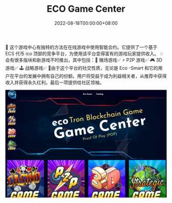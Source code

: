 ﻿---
title: "ECO Game Center"
description: "在线游戏中的 ECO 游戏中心 Tron 区块链游戏智能合约。"
date: 2022-08-18T00:00:00+08:00
lastmod: 2022-08-18T00:00:00+08:00
draft: false
authors: ["boogArno"]
featuredImage: "eco-game-center.png"
tags: ["Gambling","ECO Game Center"]
categories: ["nfts"]
nfts: ["Gambling"]
blockchain: "TRON"
website: "https://ecogamecenter.com"
twitter: "https://twitter.com/EcoSmartECS"
discord: "https://discord.gg/gntNAA"
telegram: "https://t.me/EcoSmartGameCenter"
github: ""
youtube: "https://www.youtube.com/channel/UCZyavwOXisC7aVVYX8FbnPQ"
twitch: ""
facebook: ""
instagram: "https://www.instagram.com/ecosmart.ecs"
reddit: ""
medium: ""
steam: ""
gitbook: ""
googleplay: ""
appstore: ""
status: "Live"
weight: 
lightgallery: true
toc: true
pinned: false
recommend: false
recommend1: false
---
🎯 这个游戏中心有独特的方法在在线游戏中使用智能合约。它提供了一个基于 ECS 代币 ico 顶部的竞争平台，为使用该平台变得富有的游戏玩家提供收入。 💡 会有很多版块和新游戏不时推出，其中包括：🎲 赌场游戏✅ ⚡️ P2P 游戏✅ 🎮 3D 游戏✅ 🕹 战略游戏✅ 📌由于这个平台的社交性质，无论是 Eco -Smart 和它的用户在平台的发展中拥有自己的份额。用户将受益于成为利益相关者，从推荐中获得收入并获得永久红利。最后一项提供给社区领袖。

![ecogamecenter-dapp-games-tron-image1_a701552b66207c8709dcc44f6746642b](ecogamecenter-dapp-games-tron-image1_a701552b66207c8709dcc44f6746642b.png)